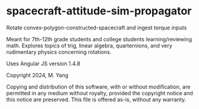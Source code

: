 # spacecraft-attitude-sim-propagator
Rotate convex-polygon-constructed-spacecraft and ingest torque inputs

Meant for 7th-12th grade students and college students learning/reviewing math.  Explores topics of trig, linear algebra, quarternions, and very rudimentary physics concerning rotations.

Uses Angular JS version 1.4.8

Copyright 2024, M. Yang

Copying and distribution of this software, with or without modification, are permitted in any medium without royalty, provided the copyright notice and this notice are preserved. This file is offered as-is, without any warranty.
